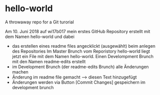 # hello-world
A throwaway repo for a Git turorial

Am 10. Juni 2018 auf wi17b017 mein erstes GitHub Repository erstellt mit dem Namen hello-world und dabei
  - das erstellen eines readme files angecklickt (ausgewählt) beim anlegen des Repositories
Im Master Brunch vom Reporistory hello-world liegt jetzt ein File mit dem Namen hello-world.
Einen Develompment Brunch mit den Namen readme-edits erstellt
   - im Development Brunch (der readme-edits Brunch) alle Änderungen machen 
   - Änderung im readme file gemacht --> diesen Text hinzugefügt
   - Änderungen werden via Button [Commit Changes] gespeichern im development brunch 
